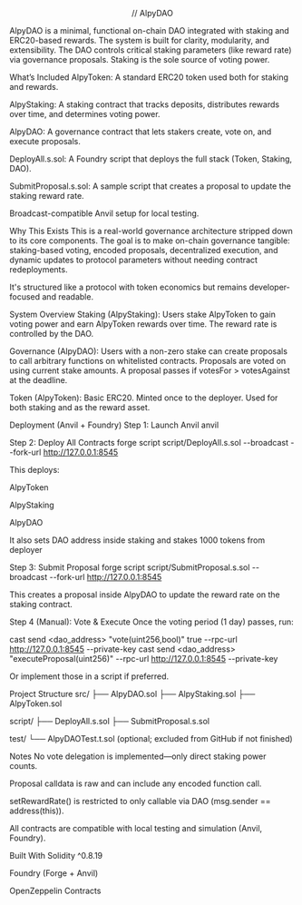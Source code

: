 <p align="center">
// AlpyDAO
</p>
AlpyDAO is a minimal, functional on-chain DAO integrated with staking and ERC20-based rewards. The system is built for clarity, modularity, and extensibility. The DAO controls critical staking parameters (like reward rate) via governance proposals. Staking is the sole source of voting power.

What’s Included
AlpyToken: A standard ERC20 token used both for staking and rewards.

AlpyStaking: A staking contract that tracks deposits, distributes rewards over time, and determines voting power.

AlpyDAO: A governance contract that lets stakers create, vote on, and execute proposals.

DeployAll.s.sol: A Foundry script that deploys the full stack (Token, Staking, DAO).

SubmitProposal.s.sol: A sample script that creates a proposal to update the staking reward rate.

Broadcast-compatible Anvil setup for local testing.

Why This Exists
This is a real-world governance architecture stripped down to its core components. The goal is to make on-chain governance tangible: staking-based voting, encoded proposals, decentralized execution, and dynamic updates to protocol parameters without needing contract redeployments.

It's structured like a protocol with token economics but remains developer-focused and readable.

System Overview
Staking (AlpyStaking):
Users stake AlpyToken to gain voting power and earn AlpyToken rewards over time. The reward rate is controlled by the DAO.

Governance (AlpyDAO):
Users with a non-zero stake can create proposals to call arbitrary functions on whitelisted contracts. Proposals are voted on using current stake amounts. A proposal passes if votesFor > votesAgainst at the deadline.

Token (AlpyToken):
Basic ERC20. Minted once to the deployer. Used for both staking and as the reward asset.

Deployment (Anvil + Foundry)
Step 1: Launch Anvil
anvil

Step 2: Deploy All Contracts
forge script script/DeployAll.s.sol --broadcast --fork-url http://127.0.0.1:8545

This deploys:

AlpyToken

AlpyStaking

AlpyDAO

It also sets DAO address inside staking and stakes 1000 tokens from deployer

Step 3: Submit Proposal
forge script script/SubmitProposal.s.sol --broadcast --fork-url http://127.0.0.1:8545

This creates a proposal inside AlpyDAO to update the reward rate on the staking contract.

Step 4 (Manual): Vote & Execute
Once the voting period (1 day) passes, run:

cast send <dao_address> "vote(uint256,bool)" <proposalId> true --rpc-url http://127.0.0.1:8545 --private-key <key>
cast send <dao_address> "executeProposal(uint256)" <proposalId> --rpc-url http://127.0.0.1:8545 --private-key <key>

Or implement those in a script if preferred.

Project Structure
src/
├── AlpyDAO.sol
├── AlpyStaking.sol
├── AlpyToken.sol

script/
├── DeployAll.s.sol
├── SubmitProposal.s.sol

test/
└── AlpyDAOTest.t.sol (optional; excluded from GitHub if not finished)

Notes
No vote delegation is implemented—only direct staking power counts.

Proposal calldata is raw and can include any encoded function call.

setRewardRate() is restricted to only callable via DAO (msg.sender == address(this)).

All contracts are compatible with local testing and simulation (Anvil, Foundry).

Built With
Solidity ^0.8.19

Foundry (Forge + Anvil)

OpenZeppelin Contracts
